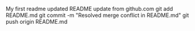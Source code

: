 My first readme updated
README update from github.com
git add README.md
git commit -m "Resolved merge conflict in README.md"
git push  origin README.md
